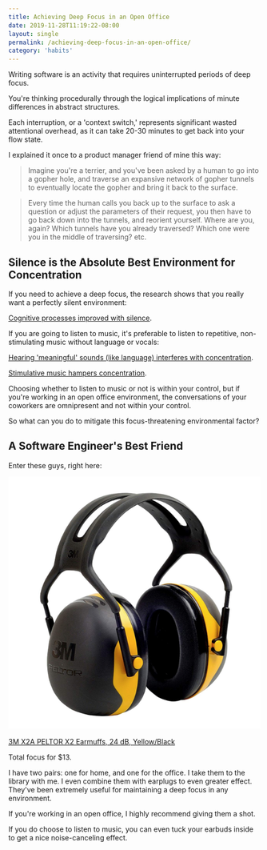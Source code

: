 ```yaml
---
title: Achieving Deep Focus in an Open Office
date: 2019-11-28T11:19:22-08:00
layout: single
permalink: /achieving-deep-focus-in-an-open-office/
category: 'habits'
---
```


Writing software is an activity that requires uninterrupted periods of deep focus.

You're thinking procedurally through the logical implications of minute differences in abstract structures.

Each interruption, or a 'context switch,' represents significant wasted attentional overhead, as it can take 20-30 minutes to get back into your flow state.

I explained it once to a product manager friend of mine this way:

> Imagine you're a terrier, and you've been asked by a human to go into a gopher hole, and traverse an expansive network of gopher tunnels to eventually locate the gopher and bring it back to the surface. 

> Every time the human calls you back up to the surface to ask a question or adjust the parameters of their request, you then have to go back down into the tunnels, and reorient yourself. Where are you, again? Which tunnels have you already traversed? Which one were you in the middle of traversing? etc.

## Silence is the Absolute Best Environment for Concentration

If you need to achieve a deep focus, the research shows that you really want a perfectly silent environment:

[Cognitive processes improved with silence](https://journals.sagepub.com/doi/abs/10.1177/0305735607076444).

If you are going to listen to music, it's preferable to listen to repetitive, non-stimulating music without language or vocals:

[Hearing 'meaningful' sounds (like language) interferes with concentration](https://www.eurekalert.org/pub_releases/2016-12/asoa-sfh112316.php).

[Stimulative music hampers concentration](https://eurekamag.com/research/005/155/005155502.php).

Choosing whether to listen to music or not is within your control, but if you're working in an open office environment, the conversations of your coworkers are omnipresent and not within your control.

So what can you do to mitigate this focus-threatening environmental factor?

## A Software Engineer's Best Friend

Enter these guys, right here:

[![3M X2A PELTOR X2 Earmuffs, 24 dB, Yellow/Black](/assets/images/earmuffs.png)](https://amzn.to/351EMbk)

[3M X2A PELTOR X2 Earmuffs, 24 dB, Yellow/Black](https://amzn.to/351EMbk)

Total focus for $13.

I have two pairs: one for home, and one for the office. I take them to the library with me. I even combine them with earplugs to even greater effect. They've been extremely useful for maintaining a deep focus in any environment.

If you're working in an open office, I highly recommend giving them a shot.

If you do choose to listen to music, you can even tuck your earbuds inside to get a nice noise-canceling effect.
